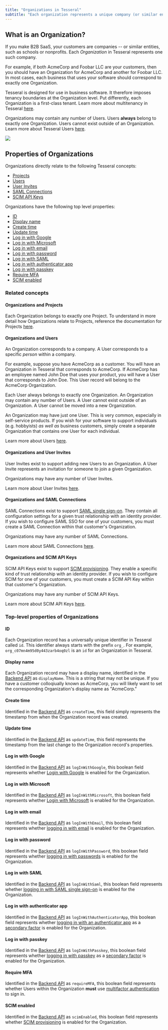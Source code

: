 ```yaml
---
title: "Organizations in Tesseral"
subtitle: "Each organization represents a unique company (or similar entity) that uses your software"
---
```


## What is an Organization?

If you make B2B SaaS, your customers are companies -- or similar entities, such as schools or nonprofits. Each *Organization* in Tesseral represents one such company. 

For example, if both AcmeCorp and Foobar LLC are your customers, then you should have an Organization for AcmeCorp and another for Foobar LLC. In most cases, each business that uses your software should correspond to exactly one Organization.

Tesseral is designed for use in business software. It therefore imposes tenancy boundaries at the Organization level. Put differently, each Organization is a first-class tenant. Learn more about multitenancy in Tesseral [here](/docs/features/b2b-multitenancy).

Organizations may contain any number of Users. Users **always** belong to exactly one Organization. Users cannot exist outside of an Organization. Learn more about Tesseral Users [here](/docs/concepts/users).

<Frame caption="Organizations always belong to Projects" >
    <img src = "/assets/concepts/hierarchy-organization.png">
    </img>
</Frame>


## Properties of Organizations

Organizations directly relate to the following Tesseral concepts:
* [Projects](/docs/concepts/projects#projects-and-organizations)
* [Users](#organizations-and-users)
* [User Invites](#organizations-and-user-invites)
* [SAML Connections](#organizations-and-saml-connections)
* [SCIM API Keys](#organizations-and-scim-api-keys)

Organizations have the following top level properties:

* [ID](#id)
* [Display name](#display-name)
* [Create time](#create-time)
* [Update time](#update-time)
* [Log in with Google](#log-in-with-google)
* [Log in with Microsoft](#log-in-with-microsoft)
* [Log in with email](#log-in-with-microsoft)
* [Log in with password](#log-in-with-password)
* [Log in with SAML](#log-in-with-saml)
* [Log in with authenticator app](#log-in-with-authenticator-app)
* [Log in with passkey](#log-in-with-passkey)
* [Require MFA](#require-mfa)
* [SCIM enabled](#scim-enabled)


### Related concepts

#### Organizations and Projects

Each Organization belongs to exactly one Project. To understand in more detail how Organizations relate to Projects, reference the documentation for Projects [here](/docs/concepts/projects#projects-and-organizations).

#### Organizations and Users

An Organization corresponds to a company. A User corresponds to a specific *person* within a company. 

For example, suppose you have AcmeCorp as a customer. You will have an Organization in Tesseral that corresponds to AcmeCorp. If AcmeCorp has an employee named John Doe that uses your product, you will have a User that corresponds to John Doe. This User record will belong to the AcmeCorp Organization.

Each User always belongs to exactly one Organization. An Organization may contain any number of Users. A User cannot exist outside of an Organization. A User cannot be moved into a new Organization.

<Note>An Organization may have just one User. This is very common, especially in self-service products. If you wish for your software to support individuals (e.g. hobbyists) *as well as* business customers, simply create a separate Organization that contains one User for each individual. </Note> 

Learn more about Users [here](/docs/concepts/users).

#### Organizations and User Invites

User Invites exist to support adding new Users to an Organization. A User Invite represents an invitation for someone to join a given Organization. 

Organizations may have any number of User Invites. 

Learn more about User Invites [here](/docs/concepts/user-invites).


#### Organizations and SAML Connections

SAML Connections exist to support [SAML single sign-on](/docs/features/saml-sso). They contain all configuration settings for a given trust relationship with an identity provider. If you wish to configure SAML SSO for one of your customers, you must create a SAML Connection within that customer's Organization. 

Organizations may have any number of SAML Connections. 

Learn more about SAML Connections [here](/docs/concepts/saml-connections).

#### Organizations and SCIM API Keys

SCIM API Keys exist to support [SCIM provisioning](/docs/features/scim-provisioning). They enable a specific kind of trust relationship with an identity provider. If you wish to configure SCIM for one of your customers, you must create a SCIM API Key within that customer's Organization.

Organizations may have any number of SCIM API Keys. 

Learn more about SCIM API Keys [here](/docs/concepts/scim-api-keys).

### Top-level properties of Organizations

#### ID

Each Organization record has a universally unique identifier in Tesseral called `id`. This identifier always starts with the prefix `org_`. For example, `org_c07mn4m95d0y443zarb4oq0zl` is an `id` for an Organization in Tesseral. 


#### Display name

Each Organization record may have a display name, identified in the [Backend API](/docs/backend-api-reference) as `displayName`. This is a string that may not be unique. If you have a customer colloqiually known as AcmeCorp, you will likely want to set the corresponding Organization's display name as "AcmeCorp."

#### Create time

Identified in the [Backend API](/docs/backend-api-reference) as `createTime`, this field simply represents the timestamp from when the Organization record was created.

#### Update time

Identified in the [Backend API](/docs/backend-api-reference) as `updateTime`, this field  represents the timestamp from the last change to the Organization record's properties.

#### Log in with Google

Identified in the [Backend API](/docs/backend-api-reference) as `logInWithGoogle`, this boolean field represents whether [Login with Google](/docs/login-methods/primary-factors/log-in-with-google) is enabled for the Organization.

#### Log in with Microsoft

Identified in the [Backend API](/docs/backend-api-reference) as `logInWithMicrosoft`, this boolean field represents whether [Login with Microsoft](/docs/login-methods/primary-factors/log-in-with-microsoft) is enabled for the Organization.

#### Log in with email

Identified in the [Backend API](/docs/backend-api-reference) as `logInWithEmail`, this boolean field represents whether [logging in with email](/docs/login-methods/primary-factors/log-in-with-email-magic-links) is enabled for the Organization.


#### Log in with password

Identified in the [Backend API](/docs/backend-api-reference) as `logInWithPassword`, this boolean field represents whether [logging in with passwords](/docs/login-methods/primary-factors/log-in-with-password) is enabled for the Organization.


#### Log in with SAML

Identified in the [Backend API](/docs/backend-api-reference) as `logInWithSaml`, this boolean field represents whether [logging in with SAML single sign-on](/docs/login-methods/primary-factors/log-in-with-enterprise-sso-saml) is enabled for the Organization.


#### Log in with authenticator app

Identified in the [Backend API](/docs/backend-api-reference) as `logInWithAuthenticatorApp`, this boolean field represents whether [logging in with an authenticator app](/docs/login-methods/secondary-factors/log-in-with-authenticator-app) as a [secondary factor](/docs/features/multifactor-authentication-mfa) is enabled for the Organization.


#### Log in with passkey

Identified in the [Backend API](/docs/backend-api-reference) as `logInWithPasskey`, this boolean field represents whether [logging in with passkey](/docs/login-methods/secondary-factors/log-in-with-passkey) as a [secondary factor](/docs/features/multifactor-authentication-mfa) is enabled for the Organization.


#### Require MFA

Identified in the [Backend API](/docs/backend-api-reference) as `requireMFA`, this boolean field represents whether Users within the Organization **must** use [multifactor authentication](/docs/features/multifactor-authentication-mfa) to sign in.

#### SCIM enabled

Identified in the [Backend API](/docs/backend-api-reference) as `scimEnabled`, this boolean field represents whether [SCIM provisioning](/docs/features/scim-provisioning) is enabled for the Organization.
